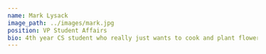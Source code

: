 ```yaml
---
name: Mark Lysack
image_path: ../images/mark.jpg
position: VP Student Affairs
bio: 4th year CS student who really just wants to cook and plant flowers.
---
```


